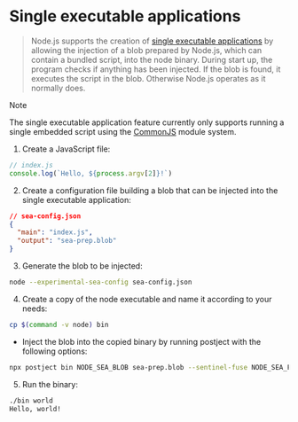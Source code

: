# Single executable applications

> Node.js supports the creation of [single executable applications](https://github.com/nodejs/single-executable) by allowing the injection of a blob prepared by Node.js, which can contain a bundled script, into the node binary. During start up, the program checks if anything has been injected. If the blob is found, it executes the script in the blob. Otherwise Node.js operates as it normally does.

> [!NOTE]
> The single executable application feature currently only supports running a single embedded script using the [CommonJS](https://nodejs.org/api/modules.html#modules-commonjs-modules) module system.

1. Create a JavaScript file:

```js
// index.js
console.log(`Hello, ${process.argv[2]}!`)
```

2. Create a configuration file building a blob that can be injected into the single executable application:

```json
// sea-config.json
{
  "main": "index.js",
  "output": "sea-prep.blob"
}
```

3. Generate the blob to be injected:

```bash
node --experimental-sea-config sea-config.json
```

4. Create a copy of the node executable and name it according to your needs:

```bash
cp $(command -v node) bin
```

- Inject the blob into the copied binary by running postject with the following options:

```bash
npx postject bin NODE_SEA_BLOB sea-prep.blob --sentinel-fuse NODE_SEA_FUSE_fce680ab2cc467b6e072b8b5df1996b2
```

5. Run the binary:

```bash
./bin world
Hello, world!
```

